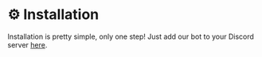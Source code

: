 # ⚙ Installation

Installation is pretty simple, only one step! Just add our bot to your Discord server [here](https://discord.com/api/oauth2/authorize?client\_id=1078340529932222505\&permissions=536882192\&scope=bot%20applications.commands).
